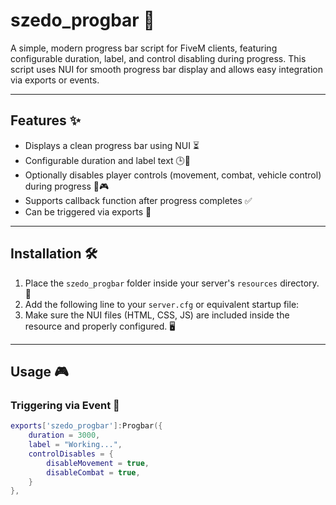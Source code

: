 # szedo_progbar 🚀

A simple, modern progress bar script for FiveM clients, featuring configurable duration, label, and control disabling during progress. This script uses NUI for smooth progress bar display and allows easy integration via exports or events.

---

## Features ✨

- Displays a clean progress bar using NUI ⏳
- Configurable duration and label text 🕒📝
- Optionally disables player controls (movement, combat, vehicle control) during progress 🚫🎮
- Supports callback function after progress completes ✅
- Can be triggered via exports 🔄

---

## Installation 🛠️

1. Place the `szedo_progbar` folder inside your server's `resources` directory. 📁
2. Add the following line to your `server.cfg` or equivalent startup file:  
3. Make sure the NUI files (HTML, CSS, JS) are included inside the resource and properly configured. 🖥️

---

## Usage 🎮

### Triggering via Event 📢

```lua
exports['szedo_progbar']:Progbar({
    duration = 3000,
    label = "Working...",
    controlDisables = {
        disableMovement = true,
        disableCombat = true,
    }
}, 
